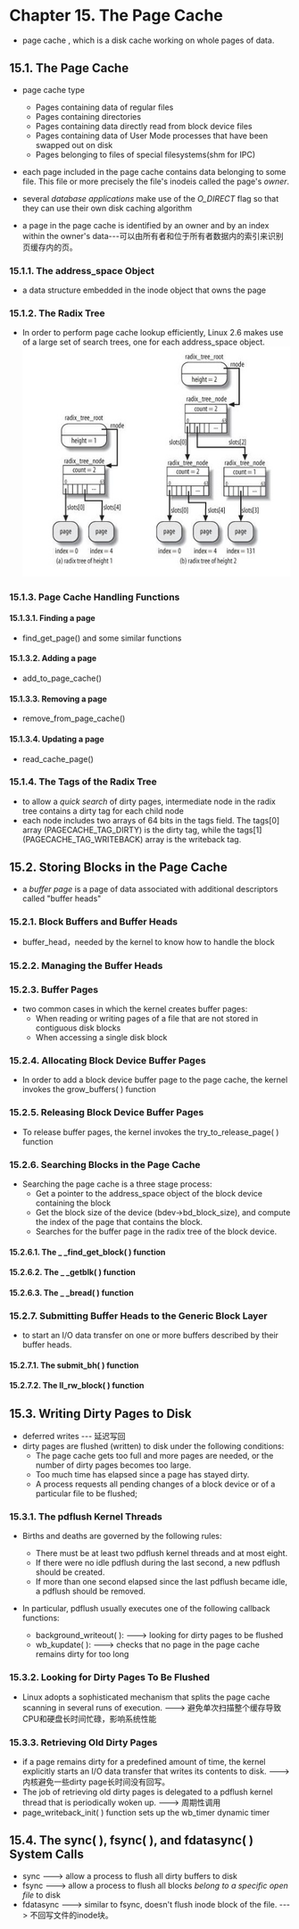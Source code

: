 # Chapter 15. The Page Cache
+ page cache , which is a disk cache working on whole pages of data.

## 15.1. The Page Cache
+ page cache type
  + Pages containing data of regular files
  + Pages containing directories
  + Pages containing data directly read from block device files
  + Pages containing data of User Mode processes that have been swapped out on disk
  + Pages belonging to files of special filesystems(shm for IPC)

+ each page included in the page cache contains data belonging to some file. This file or more precisely the file's inodeis called the page's *owner*.
+ several *database applications* make use of the *O_DIRECT* flag so that they can use their own disk caching algorithm
+ a page in the page cache is identified by an owner and by an index within the owner's data---可以由所有者和位于所有者数据内的索引来识别页缓存内的页。

### 15.1.1. The address_space Object
+ a data structure embedded in the inode object that owns the page

### 15.1.2. The Radix Tree
+ In order to perform page cache lookup efficiently, Linux 2.6 makes use of a large set of search trees, one for each address_space object.
![](example_radix_tree.jpg)

### 15.1.3. Page Cache Handling Functions

#### 15.1.3.1. Finding a page
+ find_get_page() and some similar functions

#### 15.1.3.2. Adding a page
+ add_to_page_cache()

#### 15.1.3.3. Removing a page
+ remove_from_page_cache()

#### 15.1.3.4. Updating a page
+ read_cache_page()

### 15.1.4. The Tags of the Radix Tree
+ to allow a *quick search* of dirty pages, intermediate node in the radix tree contains a dirty tag for each child node
+ each node includes two arrays of 64 bits in the tags field. The tags[0] array (PAGECACHE_TAG_DIRTY) is the dirty tag, while the tags[1] (PAGECACHE_TAG_WRITEBACK) array is the writeback tag.

## 15.2. Storing Blocks in the Page Cache
+ a *buffer page* is a page of data associated with additional descriptors called "buffer heads"

### 15.2.1. Block Buffers and Buffer Heads
+ buffer_head，needed by the kernel to know how to handle the block

### 15.2.2. Managing the Buffer Heads

### 15.2.3. Buffer Pages
+ two common cases in which the kernel creates buffer pages:
  + When reading or writing pages of a file that are not stored in contiguous disk blocks
  + When accessing a single disk block

### 15.2.4. Allocating Block Device Buffer Pages
+ In order to add a block device buffer page to the page cache, the kernel invokes the grow_buffers( ) function

### 15.2.5. Releasing Block Device Buffer Pages
+ To release buffer pages, the kernel invokes the try_to_release_page( ) function

### 15.2.6. Searching Blocks in the Page Cache
+ Searching the page cache is a three stage process:
  + Get a pointer to the address_space object of the block device containing the block
  + Get the block size of the device (bdev->bd_block_size), and compute the index of the page that contains the block.
  + Searches for the buffer page in the radix tree of the block device.

#### 15.2.6.1. The _ _find_get_block( ) function

#### 15.2.6.2. The _ _getblk( ) function

#### 15.2.6.3. The _ _bread( ) function

### 15.2.7. Submitting Buffer Heads to the Generic Block Layer
+ to start an I/O data transfer on one or more buffers described by their buffer heads.

#### 15.2.7.1. The submit_bh( ) function

#### 15.2.7.2. The ll_rw_block( ) function

## 15.3. Writing Dirty Pages to Disk
+ deferred writes --- 延迟写回
+ dirty pages are flushed (written) to disk under the following conditions:
  + The page cache gets too full and more pages are needed, or the number of dirty pages becomes too large.
  + Too much time has elapsed since a page has stayed dirty.
  + A process requests all pending changes of a block device or of a particular file to be flushed;

### 15.3.1. The pdflush Kernel Threads
+ Births and deaths are governed by the following rules:
  + There must be at least two pdflush kernel threads and at most eight.
  + If there were no idle pdflush during the last second, a new pdflush should be created.
  + If more than one second elapsed since the last pdflush became idle, a pdflush should be removed.

+ In particular, pdflush usually executes one of the following callback functions:
  + background_writeout( ): ---> looking for dirty pages to be flushed
  + wb_kupdate( ): ---> checks that no page in the page cache remains dirty for too long

### 15.3.2. Looking for Dirty Pages To Be Flushed
+ Linux adopts a sophisticated mechanism that splits the page cache scanning in several runs of execution. ---> 避免单次扫描整个缓存导致CPU和硬盘长时间忙碌，影响系统性能

### 15.3.3. Retrieving Old Dirty Pages
+ if a page remains dirty for a predefined amount of time, the kernel explicitly starts an I/O data transfer that writes its contents to disk. ---> 内核避免一些dirty page长时间没有回写。
+ The job of retrieving old dirty pages is delegated to a pdflush kernel thread that is periodically woken up. ---> 周期性调用
+  page_writeback_init( ) function sets up the wb_timer dynamic timer

## 15.4. The sync( ), fsync( ), and fdatasync( ) System Calls
+ sync ---> allow a process to flush all dirty buffers to disk
+ fsync ---> allow a process to flush all blocks *belong to a specific open file* to disk
+ fdatasync ---> similar to fsync, doesn't flush inode block of the file. ---> 不回写文件的inode块。
